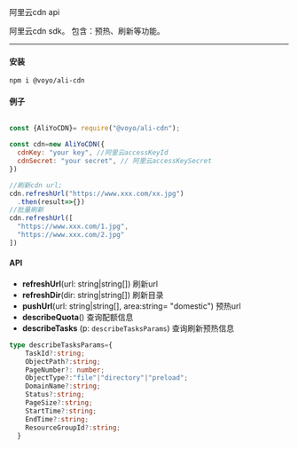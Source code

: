 阿里云cdn api

阿里云cdn sdk。 包含：预热、刷新等功能。

---
#### 安装

```shell
npm i @voyo/ali-cdn
```

#### 例子
```javascript

const {AliYoCDN}= require("@voyo/ali-cdn");

const cdn=new AliYoCDN({
  cdnKey: "your key", //阿里云accessKeyId
  cdnSecret: "your secret", // 阿里云accessKeySecret
})

//刷新cdn url;
cdn.refreshUrl("https://www.xxx.com/xx.jpg")
  .then(result=>{})
//批量刷新
cdn.refreshUrl([
  "https://www.xxx.com/1.jpg",
  "https://www.xxx.com/2.jpg"
]) 
```

#### API

- **refreshUrl**(url: string|string[]) 刷新url
- **refreshDir**(dir: string|string[]) 刷新目录
- **pushUrl**(url: string|string[], area:string= "domestic") 预热url
- **describeQuota**() 查询配额信息
- **describeTasks** (p: `describeTasksParams`) 查询刷新预热信息

```typescript
type describeTasksParams={
    TaskId?:string;
    ObjectPath?:string;
    PageNumber?: number;
    ObjectType?:"file"|"directory"|"preload";
    DomainName?:string;
    Status?:string;
    PageSize?:string;
    StartTime?:string;
    EndTime?:string;
    ResourceGroupId?:string;
  }
```
